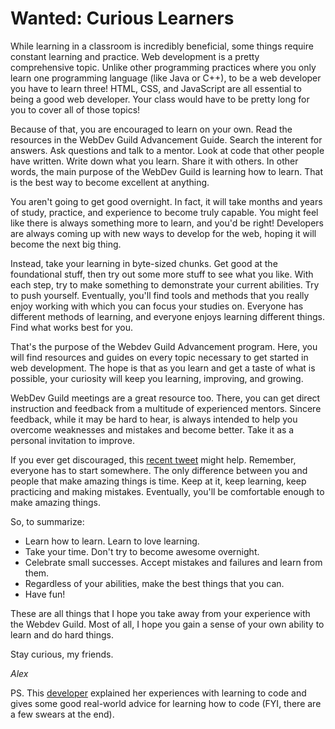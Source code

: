 # Wanted: Curious Learners

While learning in a classroom is incredibly beneficial, some things require constant learning and practice. Web development is a pretty comprehensive topic. Unlike other programming practices where you only learn one programming language (like Java or C++), to be a web developer you have to learn three! HTML, CSS, and JavaScript are all essential to being a good web developer. Your class would have to be pretty long for you to cover all of those topics!

Because of that, you are encouraged to learn on your own. Read the resources in the WebDev Guild Advancement Guide. Search the interent for answers. Ask questions and talk to a mentor. Look at code that other people have written. Write down what you learn. Share it with others. In other words, the main purpose of the WebDev Guild is learning how to learn. That is the best way to become excellent at anything.

You aren't going to get good overnight. In fact, it will take months and years of study, practice, and experience to become truly capable. You might feel like there is always something more to learn, and you'd be right! Developers are always coming up with new ways to develop for the web, hoping it will become the next big thing.

Instead, take your learning in byte-sized chunks. Get good at the foundational stuff, then try out some more stuff to see what you like. With each step, try to make something to demonstrate your current abilities. Try to push yourself. Eventually, you'll find tools and methods that you really enjoy working with which you can focus your studies on.  Everyone has different methods of learning, and everyone enjoys learning different things.  Find what works best for you.

That's the purpose of the Webdev Guild Advancement program. Here, you will find resources and guides on every topic necessary to get started in web development. The hope is that as you learn and get a taste of what is possible, your curiosity will keep you learning, improving, and growing.

WebDev Guild meetings are a great resource too. There, you can get direct instruction and feedback from a multitude of experienced mentors. Sincere feedback, while it may be hard to hear, is always intended to help you overcome weaknesses and mistakes and become better. Take it as a personal invitation to improve.

If you ever get discouraged, this [recent tweet](https://twitter.com/tylermcginnis33/status/854080450637254660) might help. Remember, everyone has to start somewhere. The only difference between you and people that make amazing things is time. Keep at it, keep learning, keep practicing and making mistakes. Eventually, you'll be comfortable enough to make amazing things.

So, to summarize:

- Learn how to learn. Learn to love learning.
- Take your time. Don't try to become awesome overnight.
- Celebrate small successes. Accept mistakes and failures and learn from them.
- Regardless of your abilities, make the best things that you can.
- Have fun!

These are all things that I hope you take away from your experience with the Webdev Guild. Most of all, I hope you gain a sense of your own ability to learn and do hard things. 

Stay curious, my friends.

*Alex* 

PS. This [developer](https://www.youtube.com/watch?v=OxfJ7xw5hQE) explained her experiences with learning to code and gives some good real-world advice for learning how to code (FYI, there are a few swears at the end).
